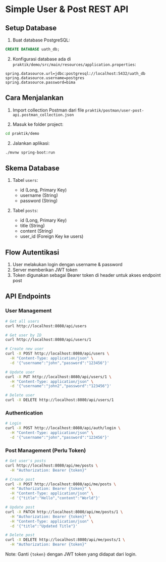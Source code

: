 # Simple User & Post REST API

## Setup Database

1. Buat database PostgreSQL:

```sql
CREATE DATABASE uath_db;
```

2. Konfigurasi database ada di `praktik/demo/src/main/resources/application.properties`:

```properties
spring.datasource.url=jdbc:postgresql://localhost:5432/uath_db
spring.datasource.username=postgres
spring.datasource.password=bima
```

## Cara Menjalankan

1. Import collection Postman dari file `praktik/postman/user-post-api.postman_collection.json`

2. Masuk ke folder project:

```bash
cd praktik/demo
```

2. Jalankan aplikasi:

```bash
./mvnw spring-boot:run
```

## Skema Database

1. Tabel `users`:

   - id (Long, Primary Key)
   - username (String)
   - password (String)

2. Tabel `posts`:
   - id (Long, Primary Key)
   - title (String)
   - content (String)
   - user_id (Foreign Key ke users)

## Flow Autentikasi

1. User melakukan login dengan username & password
2. Server memberikan JWT token
3. Token digunakan sebagai Bearer token di header untuk akses endpoint post

## API Endpoints

### User Management

```bash
# Get all users
curl http://localhost:8080/api/users

# Get user by ID
curl http://localhost:8080/api/users/1

# Create new user
curl -X POST http://localhost:8080/api/users \
  -H "Content-Type: application/json" \
  -d '{"username":"john","password":"123456"}'

# Update user
curl -X PUT http://localhost:8080/api/users/1 \
  -H "Content-Type: application/json" \
  -d '{"username":"john2","password":"123456"}'

# Delete user
curl -X DELETE http://localhost:8080/api/users/1
```

### Authentication

```bash
# Login
curl -X POST http://localhost:8080/api/auth/login \
  -H "Content-Type: application/json" \
  -d '{"username":"john","password":"123456"}'
```

### Post Management (Perlu Token)

```bash
# Get user's posts
curl http://localhost:8080/api/me/posts \
  -H "Authorization: Bearer {token}"

# Create post
curl -X POST http://localhost:8080/api/me/posts \
  -H "Authorization: Bearer {token}" \
  -H "Content-Type: application/json" \
  -d '{"title":"Hello","content":"World"}'

# Update post
curl -X PATCH http://localhost:8080/api/me/posts/1 \
  -H "Authorization: Bearer {token}" \
  -H "Content-Type: application/json" \
  -d '{"title":"Updated Title"}'

# Delete post
curl -X DELETE http://localhost:8080/api/me/posts/1 \
  -H "Authorization: Bearer {token}"
```

Note: Ganti `{token}` dengan JWT token yang didapat dari login.
